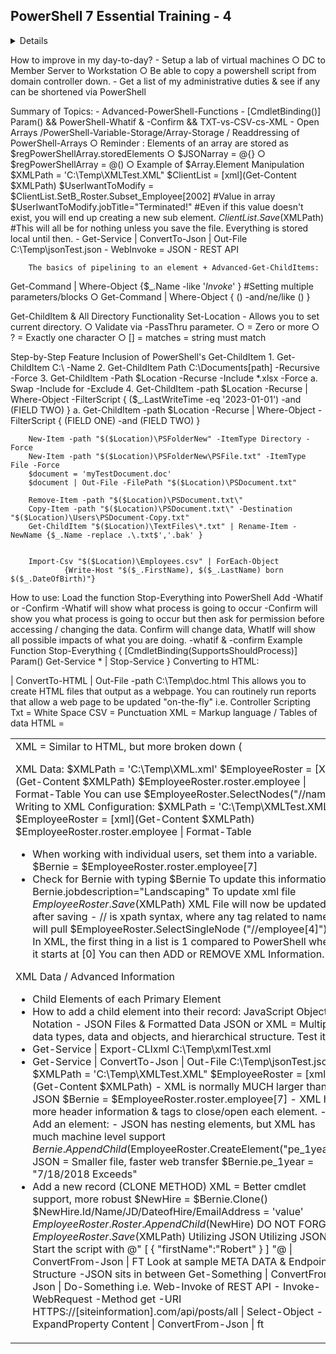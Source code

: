 ## PowerShell 7 Essential Training - 4

<details>
<details>
COURSE NAME: PowerShell 7 Essential Training	Key Section Information 
Topic: Intro to PowerShell 7	Import-Module -ListAvailable
Import-Module PSDiagnostics
</details>

(By default has Disable-PSTrace/Enable-PSTrace..+6 more)	Pipeline to Get-Module -module info
You can actually modify & import only needed functions/cmdlets of modules.	Import-Module
Get-Module
	$module = Import-Module PSDiagnostics
Get-Command *PSTrace*
	
- i.e. Import-Module PSDiagnostics -function Disable-PSTrace, Enable-PSTrace	After you import the module, you add a -prefix on the module & anytime you Get-Module, it will print only that list of active functions/cmdlets imported/not disabled.

$session = New-PSSession - ComputerName PC#1
Get-Module -PSSession $session -ListAvailable -Name PSDiagnostics
Topic: Commands and Syntax	 
Discovering Commands / Exploring Help / Terse Commands	Get-Command -Verb Add / Get-Command -Noun Computer / Get-Command -CommandType Cmdlet
Get-Command -Verb Add / Get-Command -Noun Computer / Get-Command -CommandType Cmdlet Get-Command *event* Find-Command > cmdlets, alises, functions, workflows - Returns a PSGetCommandInfo & you can then pipeline this down.
- VERB / NOUN / CMDLETS / COMMANDS	Get-Command *event* 
- Standardized powershell form is > Verb hyphenated to a Noun	Find-Command > cmdlets, alises, functions, workflows - Returns a PSGetCommandInfo & you can then pipeline this down.
- TERSE COMMANDS



Prints a list of all parameters	Get-Help Format-Table | Out-Host -paging orhelp [cmdlet]
- Gives Name,Syntax,Aliases,Remarks
Get-Help Format-Table Detailed
- (Full or Detailed)
	Get-Help Get-ChildItem -parameter *
- Get-Help	Get-Help about_*  
- Searched online for any cmdlet that starts with "about_"
Get-Help -Name remoting 
	        - gives more details/similar phrases/content
- Variables start with $ i.e. ($_parameterB.count = Import-Csv -…)	Get-Service | Sort-Object -property Status
Get-Member gives methods & properties
Select-Object gives properties but not members.	Get all services, exclude stopped services, show display names only:
Get-Alias or Set-Alias
	Get-Service | WHERE {$_.status -eq 'Running'} | SELECT displayName
You can even pipeline with another | Export-CSV or Out-File "C:\file1"
Variables = $
Terse CMDs = "Format-Table" = 'ft' or Get-Command = gcm
Get-Command | Where-Object { $_.parameterSets.count -gt 2 } | format-list Name
Turns into:
Gcm | ? { $_.parameterSets.count -gt 2 } fl
Write-Output = echo
	
Get-Service | Where-Object { $_.Status }
Get-Service | Where-Object { $_.Status -eq "Running} | Select-Object DisplayName	


PowerShell Objects
Use this when looking for unknown elements of a service	Get-Service -ServiceName 'Dnscache' | Select-Object -Property 'StartType'
i.e. $svcDNSCache = Get-Service -ServiceName 'Dnscache'
- Followed by $svc.Name or $svc.[property]
Get-Service | Get-Member -MemberType 'Method'
- You can utilize this to filter down properties & manually inspect what is happening on a certain process. 
Get-Service -serviceName * | Select-Object -Property 'Status', "DisplayName' | Sort-Object -properrty 'Status' -Descending

</details>

How to improve in my day-to-day?
	- Setup a lab of virtual machines
		○ DC to Member Server to Workstation
		○ Be able to copy a powershell script from domain controller down.
	- Get a list of my administrative duties & see if any can be shortened via PowerShell
	
Summary of Topics: 
	- Advanced-PowerShell-Functions
	- [CmdletBinding()] Param() && PowerShell-Whatif & -Confirm && TXT-vs-CSV-cs-XML
	- Open Arrays /PowerShell-Variable-Storage/Array-Storage / Readdressing of PowerShell-Arrays
		○ Reminder : Elements of an array are stored as $regPowerShellArray.storedElements
		○ $JSONarray = @{}
		○ $regPowerShellArray = @()
		○ Example of $Array.Element Manipulation
$XMLPath = 'C:\Temp\XMLTest.XML"
$ClientList = [xml](Get-Content $XMLPath)
$UserIwantToModify = $ClientList.SetB_Roster.Subset_Employee[2002] #Value in array
$UserIwantToModify.jobTitle="Terminated!" #Even if this value doesn't exist, you will end up creating a new sub element.
		$ClientList.Save($XMLPath) #This will all be for nothing unless you save the file. Everything is stored local until then.
	- Get-Service | ConvertTo-Json | Out-File C:\Temp\jsonTest.json
	- WebInvoke = JSON 
	- REST API 
		
		The basics of pipelining to an element + Advanced-Get-ChildItems:
Get-Command | Where-Object {$_.Name -like '*Invoke*' } #Setting multiple parameters/blocks
		○ Get-Command | Where-Object { () -and/ne/like () }
		
Get-ChildItem & All Directory Functionality 
Set-Location 
	- Allows you to set current directory.
		○ Validate via -PassThru parameter.
		○ = Zero or more
		○ ? = Exactly one character
		○ [] = matches = string must match

Step-by-Step Feature Inclusion of PowerShell's Get-ChildItem
			1. Get-ChildItem C:\ -Name
			2. Get-ChildItem Path C:\Documents\[path] -Recursive -Force
			3. Get-ChildItem -Path $Location -Recurse -Include *.xlsx -Force 
				a. Swap -Include for -Exclude
			4. Get-ChildItem -path $Location -Recurse | Where-Object -FilterScript { ($_.LastWriteTime -eq '2023-01-01') -and (FIELD TWO) }
				a. Get-ChildItem -path $Location -Recurse | Where-Object -FilterScript { (FIELD ONE) -and (FIELD TWO) }
		
		
		New-Item -path "$($Location)\PSFolderNew" -ItemType Directory -Force
		New-Item -path "$($Location)\PSFolderNew\PSFile.txt" -ItemType File -Force
		$document = 'myTestDocument.doc' 
		$document | Out-File -FilePath "$($Location)\PSDocument.txt"
		
		Remove-Item -path "$($Location)\PSDocument.txt\"
		Copy-Item -path "$($Location)\PSDocument.txt\" -Destination "$($Location)\Users\PSDocument-Copy.txt"
		Get-ChildItem "$($Location)\TextFiles\*.txt" | Rename-Item -NewName {$_.Name -replace .\.txt$','.bak' }
		
		
		Import-Csv "$($Location)\Employees.csv" | ForEach-Object 
		        {Write-Host "$($_.FirstName), $($_.LastName) born $($_.DateOfBirth)"}
		
	

How to use: 	Load the function Stop-Everything into PowerShell
Add -Whatif or -Confirm
-Whatif will show what process is going to occur
-Confirm will show you what process is going to occur but then ask for permission
before accessing / changing the data. Confirm will change data, WhatIf will show
all possible impacts of what you are doing.
-whatif & -confirm
        Example
        Function Stop-Everything {
        [CmdletBinding(SupportsShouldProcess)] Param()
                Get-Service * | Stop-Service
        }
Converting to HTML:

<some script> | ConvertTo-HTML | Out-File -path C:\Temp\doc.html
	This allows you to create HTML files that output as a webpage. You can routinely run
reports that allow a web page to be updated "on-the-fly" i.e. Controller Scripting
Txt = White Space
CSV = Punctuation
XML = Markup language / Tables of data	HTML = <table> <tr> <td>
XML = Similar to HTML, but more broken down (<XML Version> <Tag1> <Subtag1>

XML Data:
$XMLPath = 'C:\Temp\XML.xml'
$EmployeeRoster = [XML](Get-Content $XMLPath)
$EmployeeRoster.roster.employee | Format-Table
You can use
$EmployeeRoster.SelectNodes("//name")	Writing to XML Configuration:
$XMLPath = 'C:\Temp\XMLTest.XML"
$EmployeeRoster = [xml](Get-Content $XMLPath)
$EmployeeRoster.roster.employee | Format-Table
- When working with individual users, set them into a variable.
$Bernie = $EmployeeRoster.roster.employee[7]
- Check for Bernie with typing $Bernie
To update this information:
Bernie.jobdescription="Landscaping"
To update xml file
$EmployeeRoster.Save($XMLPath)
XML File will now be updated after saving
        - // is xpath syntax, where any tag related to name will pull
$EmployeeRoster.SelectSingleNode ("//employee[4]") 
        - In XML, the first thing in a list is 1 compared to PowerShell where
it starts at [0]
You can then ADD or REMOVE XML Information. 

XML Data / Advanced Information
- Child Elements of each Primary Element
- How to add a child element into their record:	JavaScript Object Notation - JSON Files & Formatted Data
JSON or XML = Multiple data types, data and objects, and hierarchical structure.
Test it: 
- Get-Service | Export-CLIxml C:\Temp\xmlTest.xml
- Get-Service | ConvertTo-Json | Out-File C:\Temp\jsonTest.json
$XMLPath = 'C:\Temp\XMLTest.XML"
$EmployeeRoster = [xml](Get-Content $XMLPath)	        - XML is normally MUCH larger than JSON
$Bernie = $EmployeeRoster.roster.employee[7]	        - XML has more header information & tags to close/open each element.
        - Add an element:	        - JSON has nesting elements, but XML has much machine level support
$Bernie.AppendChild($EmployeeRoster.CreateElement("pe_1year"))	JSON = Smaller file, faster web transfer
$Bernie.pe_1year = "7/18/2018 Exceeds"
- Add a new record (CLONE METHOD)	XML = Better cmdlet support, more robust 
$NewHire = $Bernie.Clone()
$NewHire.Id/Name/JD/DateofHire/EmailAddress = 'value'
$EmployeeRoster.Roster.AppendChild($NewHire)
DO NOT FORGET: $EmployeeRoster.Save($XMLPath)
Utilizing JSON 	Utilizing JSON
Start the script with @"
[
 {
    "firstName":"Robert"
}
]
"@ | ConvertFrom-Json | FT
Look at sample META DATA & Endpoint Structure
-JSON sits in between Get-Something | ConvertFrom-Json | Do-Something
i.e. Web-Invoke of REST API
        - Invoke-WebRequest -Method get -URI HTTPS://[siteinformation].com/api/posts/all 
| Select-Object -ExpandProperty Content | ConvertFrom-Json | ft

